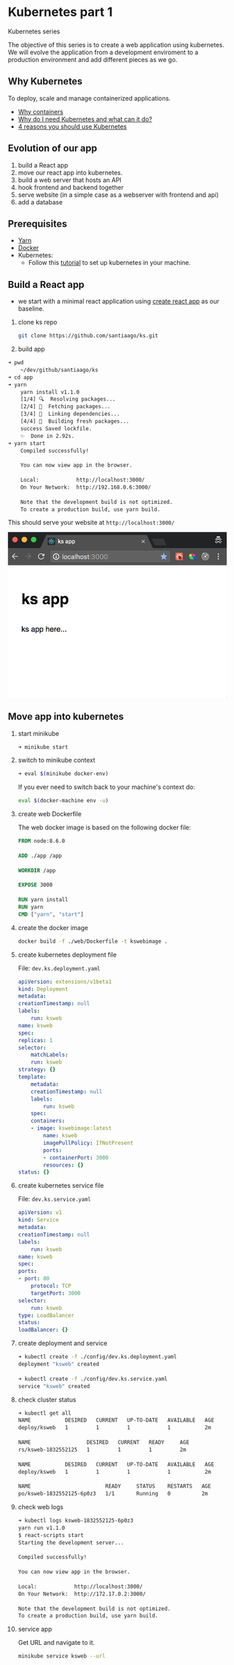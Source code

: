 # Kubernetes part 1

Kubernetes series

The objective of this series is to create a web application using kubernetes. We will evolve the application from a development enviroment to a production environment and add different pieces as we go.

## Why Kubernetes

To deploy, scale and manage containerized applications.

* [Why containers](https://kubernetes.io/docs/concepts/overview/what-is-kubernetes/#why-containers)
* [Why do I need Kubernetes and what can it do?](https://kubernetes.io/docs/concepts/overview/what-is-kubernetes/#why-do-i-need-kubernetes-and-what-can-it-do)
* [4 reasons you should use Kubernetes](https://www.infoworld.com/article/3173266/containers/4-reasons-you-should-use-kubernetes.html)

## Evolution of our app

1. build a React app
1. move our react app into kubernetes.
1. build a web server that hosts an API
1. hook frontend and backend together
1. serve website (in a simple case as a webserver with frontend and api)
1. add a database

## Prerequisites

* [Yarn](https://yarnpkg.com/lang/en/docs/install/)
* [Docker](https://www.docker.com/get-docker)
* Kubernetes:
  * Follow this [tutorial](https://kubernetes.io/docs/tutorials/stateless-application/hello-minikube/) to set up kubernetes in your machine.

## Build a React app

* we start with a minimal react application using [create react app](https://github.com/facebookincubator/create-react-app) as our baseline.

1. clone ks repo
    ```bash
    git clone https://github.com/santiaago/ks.git
    ```
1. build app

```bash
➜ pwd
    ~/dev/github/santiaago/ks
➜ cd app
➜ yarn
    yarn install v1.1.0
    [1/4] 🔍  Resolving packages...
    [2/4] 🚚  Fetching packages...
    [3/4] 🔗  Linking dependencies...
    [4/4] 📃  Building fresh packages...
    success Saved lockfile.
    ✨  Done in 2.92s.
➜ yarn start
    Compiled successfully!

    You can now view app in the browser.

    Local:            http://localhost:3000/
    On Your Network:  http://192.168.0.6:3000/

    Note that the development build is not optimized.
    To create a production build, use yarn build.
```

This should serve your website at `http://localhost:3000/`

![](./images/app.png)

## Move app into kubernetes

1. start minikube

    ```bash
    ➜ minikube start
    ```

1. switch to minikube context

    ```bash
    ➜ eval $(minikube docker-env)
    ```

    If you ever need to switch back to your machine's context do:

    ```bash
    eval $(docker-machine env -u)
    ```

1. create web Dockerfile

    The web docker image is based on the following docker file:

    ```dockerfile
    FROM node:8.6.0

    ADD ./app /app

    WORKDIR /app

    EXPOSE 3000

    RUN yarn install
    RUN yarn
    CMD ["yarn", "start"]
    ```

1. create the docker image

    ```bash
    docker build -f ./web/Dockerfile -t kswebimage .
    ```

1. create kubernetes deployment file

    File: `dev.ks.deployment.yaml`

    ```yaml
    apiVersion: extensions/v1beta1
    kind: Deployment
    metadata:
    creationTimestamp: null
    labels:
        run: ksweb
    name: ksweb
    spec:
    replicas: 1
    selector:
        matchLabels:
        run: ksweb
    strategy: {}
    template:
        metadata:
        creationTimestamp: null
        labels:
            run: ksweb
        spec:
        containers:
        - image: kswebimage:latest
            name: ksweb
            imagePullPolicy: IfNotPresent
            ports:
            - containerPort: 3000
            resources: {}
    status: {}
    ```

1. create kubernetes service file

    File: `dev.ks.service.yaml`

    ```yaml
    apiVersion: v1
    kind: Service
    metadata:
    creationTimestamp: null
    labels:
        run: ksweb
    name: ksweb
    spec:
    ports:
    - port: 80
        protocol: TCP
        targetPort: 3000
    selector:
        run: ksweb
    type: LoadBalancer
    status:
    loadBalancer: {}
    ```
1. create deployment and service

    ```bash
    ➜ kubectl create -f ./config/dev.ks.deployment.yaml
    deployment "ksweb" created

    ➜ kubectl create -f ./config/dev.ks.service.yaml
    service "ksweb" created
    ```

1. check cluster status

    ```bash
    ➜ kubectl get all
    NAME           DESIRED   CURRENT   UP-TO-DATE   AVAILABLE   AGE
    deploy/ksweb   1         1         1            1           2m

    NAME                  DESIRED   CURRENT   READY     AGE
    rs/ksweb-1832552125   1         1         1         2m

    NAME           DESIRED   CURRENT   UP-TO-DATE   AVAILABLE   AGE
    deploy/ksweb   1         1         1            1           2m

    NAME                        READY     STATUS    RESTARTS   AGE
    po/ksweb-1832552125-6p0z3   1/1       Running   0          2m
    ```

1. check web logs

    ```bash
    ➜ kubectl logs ksweb-1832552125-6p0z3
    yarn run v1.1.0
    $ react-scripts start
    Starting the development server...

    Compiled successfully!

    You can now view app in the browser.

    Local:            http://localhost:3000/
    On Your Network:  http://172.17.0.2:3000/

    Note that the development build is not optimized.
    To create a production build, use yarn build.
    ```

1. service app

    Get URL and navigate to it.
    ```bash
    minikube service ksweb --url
    ```